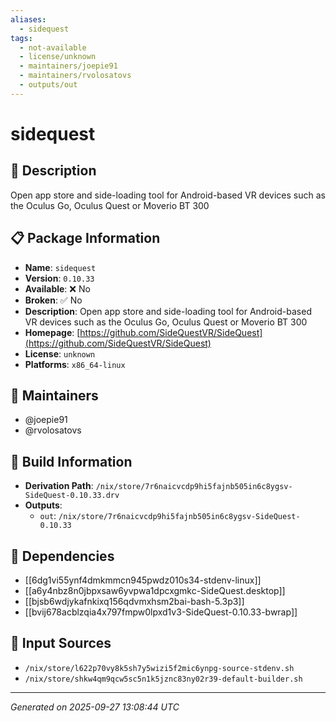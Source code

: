 ```yaml
---
aliases:
  - sidequest
tags:
  - not-available
  - license/unknown
  - maintainers/joepie91
  - maintainers/rvolosatovs
  - outputs/out
---
```


# sidequest

## 📝 Description

Open app store and side-loading tool for Android-based VR devices such as the Oculus Go, Oculus Quest or Moverio BT 300

## 📋 Package Information

- **Name**: `sidequest`
- **Version**: `0.10.33`
- **Available**: ❌ No
- **Broken**: ✅ No
- **Description**: Open app store and side-loading tool for Android-based VR devices such as the Oculus Go, Oculus Quest or Moverio BT 300
- **Homepage**: [https://github.com/SideQuestVR/SideQuest](https://github.com/SideQuestVR/SideQuest)
- **License**: `unknown`
- **Platforms**: `x86_64-linux`
## 👥 Maintainers

- @joepie91
- @rvolosatovs


## 🔧 Build Information

- **Derivation Path**: `/nix/store/7r6naicvcdp9hi5fajnb505in6c8ygsv-SideQuest-0.10.33.drv`
- **Outputs**:
  - `out`:  `/nix/store/7r6naicvcdp9hi5fajnb505in6c8ygsv-SideQuest-0.10.33`

## 🔗 Dependencies

- [[6dg1vi55ynf4dmkmmcn945pwdz010s34-stdenv-linux]]
- [[a6y4nbz8n0jbpxsaw6yvpwa1dpcxgmkc-SideQuest.desktop]]
- [[bjsb6wdjykafnkixq156qdvmxhsm2bai-bash-5.3p3]]
- [[bvij678acblzqia4x797fmpw0lpxd1v3-SideQuest-0.10.33-bwrap]]

## 📁 Input Sources

- `/nix/store/l622p70vy8k5sh7y5wizi5f2mic6ynpg-source-stdenv.sh`
- `/nix/store/shkw4qm9qcw5sc5n1k5jznc83ny02r39-default-builder.sh`

---
*Generated on 2025-09-27 13:08:44 UTC*
